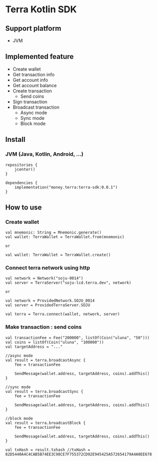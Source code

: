 # Terra Kotlin SDK

## Support platform
* JVM

## Implemented feature
* Create wallet
* Get transaction info
* Get account info
* Get account balance
* Create transaction
  * Send coins
* Sign transaction
* Broadcast transaction
  * Async mode
  * Sync mode
  * Block mode

## Install
### JVM (Java, Kotlin, Android, ...)
```
repositories {
    jcenter()
}

dependencies {
    implementation("money.terra:terra-sdk:0.0.1")
}
```

## How to use
### Create wallet
```
val mnemonic: String = Mnemonic.generate()
val wallet: TerraWallet = TerraWallet.from(mnemonic)

or

val wallet: TerraWallet = TerraWallet.create()
```
### Connect terra network using http
```
val network = Network("soju-0014")
val server = TerraServer("soju-lcd.terra.dev", network)

or 

val network = ProvidedNetwork.SOJU_0014
val server = ProvidedTerraServer.SOJU

val terra = Terra.connect(wallet, network, server)
```
### Make transaction : send coins
```
val transactionFee = Fee("200000", listOf(Coin("uluna", "50")))
val coins = listOf(Coin("uluna", "100000"))
val targetAddress = "..."

//async mode
val result = terra.broadcastAsync {
    fee = transactionFee

    SendMessage(wallet.address, targetAddress, coins).addThis()
}

//sync mode
val result = terra.broadcastSync {
    fee = transactionFee

    SendMessage(wallet.address, targetAddress, coins).addThis()
}

//block mode
val result = terra.broadcastBlock {
    fee = transactionFee

    SendMessage(wallet.address, targetAddress, coins).addThis()
}

val txHash = result.txhash //txHash = 82D5440A4C4CAB5B74EE3C98CE7F755372CD92E945425A572654179A4A0EE678
```
